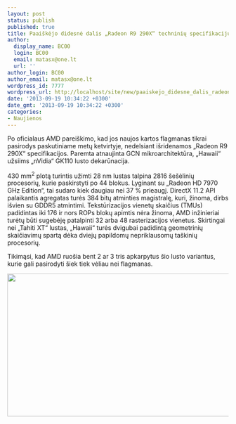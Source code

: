 ```yaml
---
layout: post
status: publish
published: true
title: Paaiškėjo didesnė dalis „Radeon R9 290X“ techninių specifikacijų
author:
  display_name: BC00
  login: BC00
  email: matasx@one.lt
  url: ''
author_login: BC00
author_email: matasx@one.lt
wordpress_id: 7777
wordpress_url: http://localhost/site/new/paaiskejo_didesne_dalis_radeon_r9_290x_techniniu_specifikaciju/
date: '2013-09-19 10:34:22 +0300'
date_gmt: '2013-09-19 10:34:22 +0300'
categories:
- Naujienos
---
```

<p>
	Po oficialaus AMD parei&scaron;kimo, kad jos naujos kartos flagmanas tikrai pasirodys paskutiniame metų ketvirtyje, nedelsiant i&scaron;ridenamos &bdquo;Radeon R9 290X&ldquo; specifikacijos. Paremta atnaujinta GCN mikroarchitektūra, &bdquo;Hawaii&ldquo; užsiims &bdquo;nVidia&ldquo; GK110 lusto dekarūnacija.</p>
<p>
	430 mm<sup>2</sup> plotą turintis užimti 28 nm lustas talpina 2816 &scaron;e&scaron;ėlinių procesorių, kurie paskirstyti po 44 blokus. Lyginant su &bdquo;Radeon HD 7970 GHz Edition&ldquo;, tai sudaro kiek daugiau nei 37 % prieaugį. DirectX 11.2 API palaikantis agregatas turės 384 bitų atminties magistralę, kuri, žinoma, dirbs i&scaron;vien su GDDR5 atmintimi. Tekstūrizacijos vienetų skaičius (TMUs) padidintas iki 176 ir nors ROPs blokų apimtis nėra žinoma, AMD inžinieriai turėtų būti sugebėję patalpinti 32 arba 48 rasterizacijos vienetus. Skirtingai nei &bdquo;Tahiti XT&ldquo; lustas, &bdquo;Hawaii&ldquo; turės dvigubai padidintą geometrinių skaičiavimų spartą dėka dviejų papildomų nepriklausomų ta&scaron;kinių procesorių.</p>
<p>
	Tikimąsi, kad AMD ruo&scaron;ia bent 2 ar 3 tris apkarpytus &scaron;io lusto variantus, kurie gali pasirodyti &scaron;iek tiek vėliau nei flagmanas.</p>
<p>
	<img alt="" src="http://technews.lt/userfiles/Volcanic-Islands.jpg" style="width: 520px; height: 325px;" /></p>
